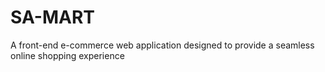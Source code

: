 # SA-MART
A front-end e-commerce web application designed to provide a seamless online shopping experience
